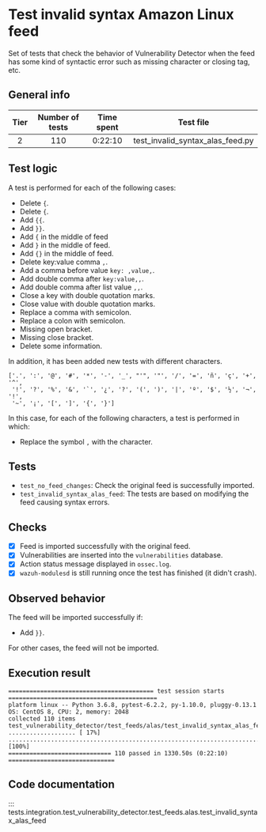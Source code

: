 # Test invalid syntax Amazon Linux feed

Set of tests that check the behavior of Vulnerability Detector when the feed has some kind of syntactic error such as
missing character or closing tag, etc.

## General info

|Tier | Number of tests | Time spent| Test file |
|:--:|:--:|:--:|:--:|
| 2 | 110 | 0:22:10 | test_invalid_syntax_alas_feed.py |

## Test logic

A test is performed for each of the following cases:

- Delete `{`.
- Delete `{`.
- Add `{{`.
- Add `}}`.
- Add `{` in the middle of feed
- Add `}` in the middle of feed.
- Add `{}` in the middle of feed.
- Delete key:value comma `,`.
- Add a comma before value `key: ,value,`.
- Add double comma after `key:value,,`.
- Add double comma after list value `,,`.
- Close a key with double quotation marks.
- Close value with double quotation marks.
- Replace a comma with semicolon.
- Replace a colon with semicolon.
- Missing open bracket.
- Missing close bracket.
- Delete some information.

In addition, it has been added new tests with different characters.

```
['.', ':', '@', '#', '*', '-', '_', "'", '"', '/', '=', 'ñ', 'ç', '+', '^',
 '!', '?', '%', '&', '`', '¿', '?', '(', ')', '|', 'º', '$', '½', '¬',  '!',
 '~', '¡', '[', ']', '{', '}']
```

In this case, for each of the following characters, a test is performed in which:
 - Replace the symbol `,` with the character.

## Tests

- `test_no_feed_changes`: Check the original feed is successfully imported.
- `test_invalid_syntax_alas_feed`: The tests are based on modifying the feed causing syntax errors.

## Checks

- [x] Feed is imported successfully with the original feed.
- [x] Vulnerabilities are inserted into the `vulnerabilities` database.
- [x] Action status message displayed in `ossec.log`.
- [x] `wazuh-modulesd` is still running once the test has finished (it didn't crash).

## Observed behavior

The feed will be imported successfully if:

- Add `}}`. 

For other cases, the feed will not be imported.

## Execution result

```
========================================= test session starts ==========================================
platform linux -- Python 3.6.8, pytest-6.2.2, py-1.10.0, pluggy-0.13.1
OS: CentOS 8, CPU: 2, memory: 2048
collected 110 items                                                                                    
test_vulnerability_detector/test_feeds/alas/test_invalid_syntax_alas_feed.py ................... [ 17%]
...........................................................................................      [100%]
============================= 110 passed in 1330.50s (0:22:10) ==============================
```

## Code documentation


::: tests.integration.test_vulnerability_detector.test_feeds.alas.test_invalid_syntax_alas_feed
